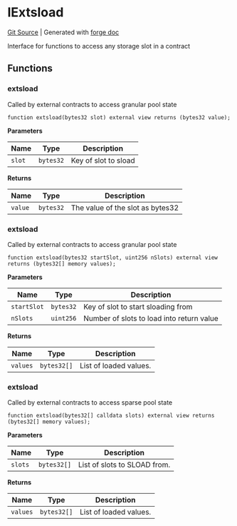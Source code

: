# IExtsload
[Git Source](https://github.com/Uniswap/v4-core/blob/1141642f8ba4665a50660886a8a8401526677045/src/interfaces/IExtsload.sol)
| Generated with [forge doc](https://book.getfoundry.sh/reference/forge/forge-doc)

Interface for functions to access any storage slot in a contract


## Functions
### extsload

Called by external contracts to access granular pool state


```solidity
function extsload(bytes32 slot) external view returns (bytes32 value);
```
**Parameters**

|Name|Type|Description|
|----|----|-----------|
|`slot`|`bytes32`|Key of slot to sload|

**Returns**

|Name|Type|Description|
|----|----|-----------|
|`value`|`bytes32`|The value of the slot as bytes32|


### extsload

Called by external contracts to access granular pool state


```solidity
function extsload(bytes32 startSlot, uint256 nSlots) external view returns (bytes32[] memory values);
```
**Parameters**

|Name|Type|Description|
|----|----|-----------|
|`startSlot`|`bytes32`|Key of slot to start sloading from|
|`nSlots`|`uint256`|Number of slots to load into return value|

**Returns**

|Name|Type|Description|
|----|----|-----------|
|`values`|`bytes32[]`|List of loaded values.|


### extsload

Called by external contracts to access sparse pool state


```solidity
function extsload(bytes32[] calldata slots) external view returns (bytes32[] memory values);
```
**Parameters**

|Name|Type|Description|
|----|----|-----------|
|`slots`|`bytes32[]`|List of slots to SLOAD from.|

**Returns**

|Name|Type|Description|
|----|----|-----------|
|`values`|`bytes32[]`|List of loaded values.|


